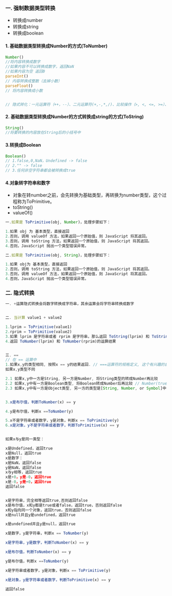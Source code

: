 ### 一. 强制数据类型转换
* 转换成number
* 转换成string
* 转换成boolean


#### 1. 基础数据类型转换成Number的方式(ToNumber)
```js
Number()
//将内容转换成数字
//如果内容不可以转换成数字，返回NaN
//如果内容为空 返回0
parseInt()
// 内容转换成整数（去掉小数）
parseFloat()
// 将内容转换成小数


// 隐式转化：一元运算符（++，--）、二元运算符(+,-,*,/)、比较操作（>, <, <=, >=）、相等操作（== 或者 != ）
```

#### 2. 基础数据类型转换成Number的方式转换成string的方式(ToString)
```js
String()
//将要转换的内容放在String后的小括号中

```

#### 3.转换成Boolean
```js
Boolean()
// 1.false,0,NaN，Undefined -> false
// 2."" -> false
// 3.任何非空字符串都会被转换成true
```

#### 4.对象转字符串和数字 
* 对象在转number之前，会先转换为基础类型，再转换为number类型，这个过程称为ToPrimitive。
* toString()
* valueOf()

```js
一.如果是 ToPrimitive(obj, Number)，处理步骤如下：

1.如果 obj 为 基本类型，直接返回
2.否则，调用 valueOf 方法，如果返回一个原始值，则 JavaScript 将其返回。
3.否则，调用 toString 方法，如果返回一个原始值，则 JavaScript 将其返回。
4.否则，JavaScript 抛出一个类型错误异常。

二.如果是 ToPrimitive(obj, String)，处理步骤如下：

1.如果 obj为 基本类型，直接返回
2.否则，调用 toString 方法，如果返回一个原始值，则 JavaScript 将其返回。
3.否则，调用 valueOf 方法，如果返回一个原始值，则 JavaScript 将其返回。
4.否则，JavaScript 抛出一个类型错误异常。

```



### 二. 隐式转换


```js
一. +运算隐式转换会将数字转换成字符串，其余运算会将字符串转换成数字


二. 当计算 value1 + value2

1.lprim = ToPrimitive(value1)
2.rprim = ToPrimitive(value2)
3.如果 lprim 是字符串或者 rprim 是字符串，那么返回 ToString(lprim) 和 ToString(rprim)的拼接结果
4.返回 ToNumber(lprim) 和 ToNumber(rprim)的运算结果


三. ==
// 在 == 运算中
1.如果x,y的类型相同, 按照x == y的结果返回. // ===运算符的规格定义, 这个有兴趣的自己看下.
如果x,y类型不同

2.1 如果x,y中一方是String, 另一方是Number, 将String类型的转成Number再比较
2.2 如果x,y中有一方是Boolean类型, 将Boolean转成Number后再比较 // Number(true) -> 1; Number(false) -> 0
2.3 如果x,y中有一方是Object类型, 另一方的类型是[String, Number, or Symbol]中的一个, 需要调用ToPrimitive()将Object转为基本类型后再比较.


3.x是布尔值，判断ToNumber(x) == y

4.y是布尔值，判断x ==ToNumber(y)

5.x不是字符串或者数字，y是对象，判断x == ToPrimitive(y)
6.x是对象，y不是字符串或者数字，判断ToPrimitive(x) == y


如果x与y是同一类型：

x是Undefined，返回true
x是Null，返回true
x是数字：
x是NaN，返回false
y是NaN，返回false
x与y相等，返回true
x是+0，y是-0，返回true
x是-0，y是+0，返回true
返回false


x是字符串，完全相等返回true,否则返回false
x是布尔值，x和y都是true或者false，返回true，否则返回false
x和y指向同一个对象，返回true，否则返回false
x是null并且y是undefined，返回true

x是undefined并且y是null，返回true

x是数字，y是字符串，判断x == ToNumber(y)

x是字符串，y是数字，判断ToNumber(x) == y

x是布尔值，判断ToNumber(x) == y

y是布尔值，判断x ==ToNumber(y)

x是字符串或者数字，y是对象，判断x == ToPrimitive(y)

x是对象，y是字符串或者数字，判断ToPrimitive(x) == y

返回false


```



